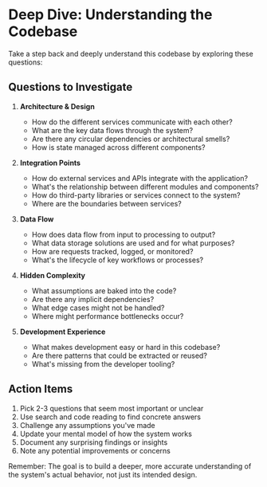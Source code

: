 # Deep Dive: Understanding the Codebase

Take a step back and deeply understand this codebase by exploring these questions:

## Questions to Investigate

1. **Architecture & Design**
   - How do the different services communicate with each other?
   - What are the key data flows through the system?
   - Are there any circular dependencies or architectural smells?
   - How is state managed across different components?

2. **Integration Points**
   - How do external services and APIs integrate with the application?
   - What's the relationship between different modules and components?
   - How do third-party libraries or services connect to the system?
   - Where are the boundaries between services?

3. **Data Flow**
   - How does data flow from input to processing to output?
   - What data storage solutions are used and for what purposes?
   - How are requests tracked, logged, or monitored?
   - What's the lifecycle of key workflows or processes?

4. **Hidden Complexity**
   - What assumptions are baked into the code?
   - Are there any implicit dependencies?
   - What edge cases might not be handled?
   - Where might performance bottlenecks occur?

5. **Development Experience**
   - What makes development easy or hard in this codebase?
   - Are there patterns that could be extracted or reused?
   - What's missing from the developer tooling?

## Action Items

1. Pick 2-3 questions that seem most important or unclear
2. Use search and code reading to find concrete answers
3. Challenge any assumptions you've made
4. Update your mental model of how the system works
5. Document any surprising findings or insights
6. Note any potential improvements or concerns

Remember: The goal is to build a deeper, more accurate understanding of the system's actual behavior, not just its intended design.